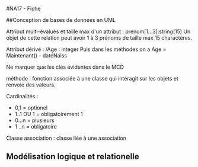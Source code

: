 #NA17 - Fiche


##Conception de bases de données en UML


Attribut multi-évalués et taille max d'un attribut : prenom[1...3]:string(15)
Un objet de cette relation peut avoir 1 à 3 prénoms de taille max 15 charactères.

Attribut dérivé : /Age : integer
Puis dans les méthodes on a Age = Maintenant() - dateNaiss

Ne marquer que les clés évidentes dans le MCD

méthode : fonction associée à une classe qui intéragit sur les objets et renvoie des valeurs. 

Cardinalités :
- 0,1 = optionel
- 1..1 OU 1 = obligatoirement 1
- 0...n = plusieurs
- 1 ..n = obligatoire

Classe association : classe liée à une association 

## Modélisation logique et relationelle

